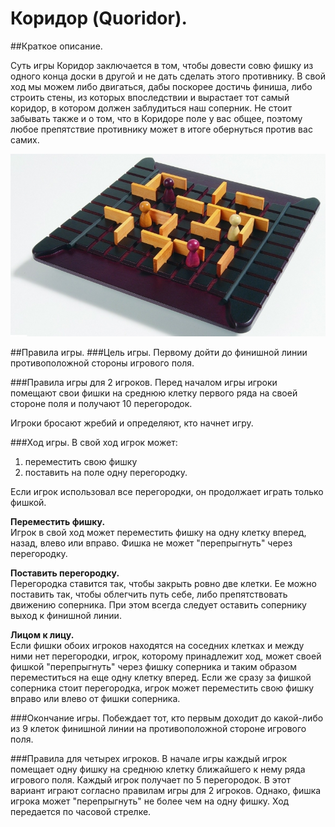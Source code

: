 # Коридор (Quoridor).

##Краткое описание.

Суть игры Коридор заключается в том, чтобы довести совю фишку из одного конца доски в другой и не дать сделать этого противнику. В свой ход мы можем либо двигаться, дабы поскорее достичь финиша, либо строить стены, из которых впоследствии и вырастает тот самый коридор, в котором должен заблудиться наш соперник. Не стоит забывать также и о том, что в Коридоре поле у вас общее, поэтому любое препятствие противнику может в итоге обернуться против вас самих.

![Game](/pictures/game.jpg)

##Правила игры.
###Цель игры.
Первому дойти до финишной линии противоположной стороны игрового поля.

###Правила игры для 2 игроков.
Перед началом игры игроки помещают свои фишки на среднюю клетку первого ряда на своей стороне поля и получают 10 перегородок.
 
Игроки бросают жребий и определяют, кто начнет игру.

###Ход игры.
В свой ход игрок может:  
1) переместить свою фишку  
2) поставить на поле одну перегородку.

Если игрок использовал все перегородки, он продолжает играть только фишкой.

**Переместить фишку.**  
Игрок в свой ход может переместить фишку на одну клетку вперед, назад, влево или вправо.
Фишка не может "перепрыгнуть" через перегородку.


**Поставить перегородку.**  
Перегородка ставится так, чтобы закрыть ровно две клетки.
Ее можно поставить так, чтобы облегчить путь себе, либо препятствовать движению соперника. При этом всегда следует оставить сопернику выход к финишной линии.

**Лицом к лицу.**  
Если фишки обоих игроков находятся на соседних клетках и между ними нет перегородки, игрок, которому принадлежит ход, может своей фишкой "перепрыгнуть" через фишку соперника и таким образом переместиться на еще одну клетку вперед. 
Если же сразу за фишкой соперника стоит перегородка, игрок может переместить свою фишку вправо или влево от фишки соперника. 

###Окончание игры.
Побеждает тот, кто первым доходит до какой-либо из 9 клеток финишной линии на противоположной стороне игрового поля.

###Правила для четырех игроков.
В начале игры каждый игрок помещает одну фишку на среднюю клетку ближайшего к нему ряда игрового поля. Каждый игрок получает по 5 перегородок. В этот вариант играют согласно правилам игры для 2 игроков. Однако, фишка игрока может "перепрыгнуть" не более чем на одну фишку. Ход передается по часовой стрелке.

